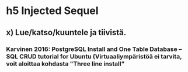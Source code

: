 # h5 Injected Sequel

## x) Lue/katso/kuuntele ja tiivistä.

### Karvinen 2016: PostgreSQL Install and One Table Database – SQL CRUD tutorial for Ubuntu (Virtuaaliympäristöä ei tarvita, voit aloittaa kohdasta "Three line install"
